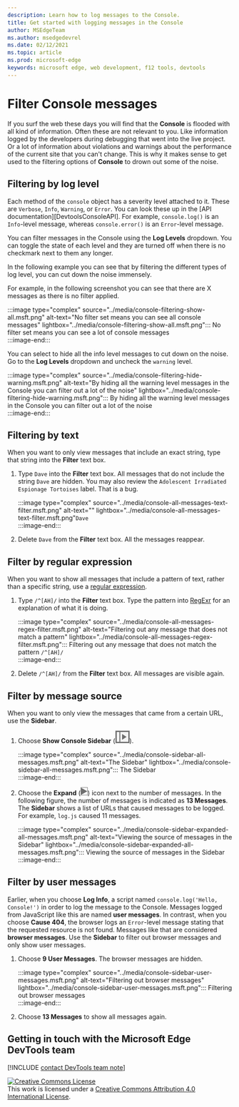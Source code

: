 ```yaml
---
description: Learn how to log messages to the Console.
title: Get started with logging messages in the Console
author: MSEdgeTeam
ms.author: msedgedevrel
ms.date: 02/12/2021 
ms.topic: article
ms.prod: microsoft-edge
keywords: microsoft edge, web development, f12 tools, devtools
---
```

    
# Filter Console messages 

If you surf the web these days you will find that the **Console** is flooded with all kind of information. Often these are not relevant to you. Like information logged by the developers during debugging that went into the live project. Or a lot of information about violations and warnings about the performance of the current site that you can't change. This is why it makes sense to get used to the filtering options of **Console** to drown out some of the noise.

## Filtering by log level  

Each method of the `console` object has a severity level attached to it. These are `Verbose`, `Info`, `Warning`, or `Error`. You can look these up in the [API documentation][DevtoolsConsoleAPI]. For example, `console.log()` is an `Info`-level message, whereas `console.error()` is an `Error`-level message.  

You can filter messages in the Console using the **Log Levels** dropdown. You can toggle the state of each level and they are turned off when there is no checkmark next to them any longer.

In the following example you can see that by filtering the different types of log level, you can cut down the noise immensely.

For example, in the following screenshot you can see that there are X messages as there is no filter applied.

:::image type="complex" source="../media/console-filtering-show-all.msft.png" alt-text="No filter set means you can see all console messages" lightbox="../media/console-filtering-show-all.msft.png":::
    No filter set means you can see a lot of console messages     
:::image-end:::  

You can select to hide all the info level messages to cut down on the noise. Go to the **Log Levels** dropdown and uncheck the `warning` level.

:::image type="complex" source="../media/console-filtering-hide-warning.msft.png" alt-text="By hiding all the warning level messages in the Console you can filter out a lot of the noise" lightbox="../media/console-filtering-hide-warning.msft.png":::
    By hiding all the warning level messages in the Console you can filter out a lot of the noise     
:::image-end:::  

## Filtering by text  

When you want to only view messages that include an exact string, type that string into the **Filter** text box.  

1.  Type `Dave` into the **Filter** text box.  All messages that do not include the string `Dave` are hidden.  You may also review the `Adolescent Irradiated Espionage Tortoises` label.  That is a bug.  
    
    :::image type="complex" source="../media/console-all-messages-text-filter.msft.png" alt-text="" lightbox="../media/console-all-messages-text-filter.msft.png"`Dave`  
    :::image-end:::  
    
1.  Delete `Dave` from the **Filter** text box.  All the messages reappear.  

## Filter by regular expression  

When you want to show all messages that include a pattern of text, rather than a specific string, use a [regular expression][MDNRegularExpressions].  

1.  Type `/^[AH]/` into the **Filter** text box.  Type the pattern into [RegExr][RegExrMain] for an explanation of what it is doing.  
    
    :::image type="complex" source="../media/console-all-messages-regex-filter.msft.png" alt-text="Filtering out any message that does not match a pattern" lightbox="../media/console-all-messages-regex-filter.msft.png":::
       Filtering out any message that does not match the pattern `/^[AH]/`  
    :::image-end:::  
    
1.  Delete `/^[AH]/` from the **Filter** text box.  All messages are visible again.  

## Filter by message source  

When you want to only view the messages that came from a certain URL, use the **Sidebar**.  

1.  Choose **Show Console Sidebar** \(![Show Console Sidebar][ImageShowConsoleSidebarIcon]\).  
    
    :::image type="complex" source="../media/console-sidebar-all-messages.msft.png" alt-text="The Sidebar" lightbox="../media/console-sidebar-all-messages.msft.png":::
       The Sidebar  
    :::image-end:::  
    
1.  Choose the **Expand** \(![Expand][ImageExpandIcon]\) icon next to the number of messages.  In the following figure, the number of messages is indicated as **13 Messages**.  The **Sidebar** shows a list of URLs that caused messages to be logged.  For example, `log.js` caused 11 messages.  
    
    :::image type="complex" source="../media/console-sidebar-expanded-all-messages.msft.png" alt-text="Viewing the source of messages in the Sidebar" lightbox="../media/console-sidebar-expanded-all-messages.msft.png":::
       Viewing the source of messages in the Sidebar  
    :::image-end:::  
    
## Filter by user messages  

Earlier, when you choose **Log Info**, a script named `console.log('Hello, Console!')` in order to log the message to the Console.  Messages logged from JavaScript like this are named **user messages**.  In contrast, when you choose **Cause 404**, the browser logs an `Error`-level message stating that the requested resource is not found.  Messages like that are considered **browser messages**.  Use the **Sidebar** to filter out browser messages and only show user messages.  

1.  Choose **9 User Messages**.  The browser messages are hidden.  
    
    :::image type="complex" source="../media/console-sidebar-user-messages.msft.png" alt-text="Filtering out browser messages" lightbox="../media/console-sidebar-user-messages.msft.png":::
       Filtering out browser messages  
    :::image-end:::  
    
1.  Choose **13 Messages** to show all messages again.  
     
## Getting in touch with the Microsoft Edge DevTools team  

[!INCLUDE [contact DevTools team note](../includes/contact-devtools-team-note.md)]  

<!-- image links -->  

[ImageExpandIcon]: ../media/expand-icon.msft.png  
[ImageShowConsoleSidebarIcon]: ../media/show-console-sidebar-icon.msft.png  

<!-- links -->  

[MDNRegularExpressions]: https://developer.mozilla.org/docs/Web/JavaScript/Guide/Regular_Expressions "Regular Expressions | MDN"  

[RegExrMain]: https://regexr.com "RegExr"  


[![Creative Commons License][CCby4Image]][CCA4IL]  
This work is licensed under a [Creative Commons Attribution 4.0 International License][CCA4IL].  

[CCA4IL]: https://creativecommons.org/licenses/by/4.0  
[CCby4Image]: https://i.creativecommons.org/l/by/4.0/88x31.png  